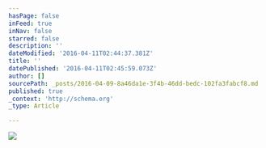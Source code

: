 ```yaml
---
hasPage: false
inFeed: true
inNav: false
starred: false
description: ''
dateModified: '2016-04-11T02:44:37.381Z'
title: ''
datePublished: '2016-04-11T02:45:59.073Z'
author: []
sourcePath: _posts/2016-04-09-8a46da1e-3f4b-46dd-bedc-102fa3fabcf8.md
published: true
_context: 'http://schema.org'
_type: Article

---
```

![](https://the-grid-user-content.s3-us-west-2.amazonaws.com/a32c1cf8-d6d9-44c1-8f2e-90985ad57b95.jpg)